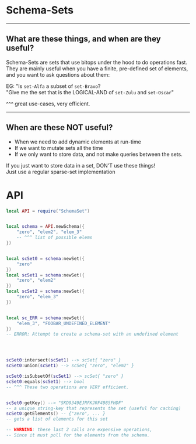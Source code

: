

# Schema-Sets

---

## What are these things, and when are they useful?

Schema-Sets are sets that use bitops under the hood to do operations fast.   
They are mainly useful when you have a finite, pre-defined set of elements, and you want to ask questions about them:  

EG: "Is `set-Alfa` a subset of `set-Bravo`?  
"Give me the set that is the LOGICAL-AND of `set-Zulu` and `set-Oscar`"

^^^ great use-cases, very efficient.

---

## When are these NOT useful?
- When we need to add dynamic elements at run-time
- If we want to mutate sets all the time
- If we only want to store data, and not make queries between the sets.

If you just want to store data in a set, DON'T use these things!  
Just use a regular sparse-set implementation


# API

```lua
local API = require("SchemaSet")


local schema = API.newSchema({
    "zero", "elem2", "elem_3"
    -- ^^^ list of possible elems
})


local scSet0 = schema:newSet({
    "zero"
})
local scSet1 = schema:newSet({
    "zero", "elem2"
})
local scSet2 = schema:newSet({
    "zero", "elem_3"
})


local sc_ERR = schema:newSet({
    "elem_3", "FOOBAR_UNDEFINED_ELEMENT"
})
-- ERROR: Attempt to create a schema-set with an undefined element




scSet0:intersect(scSet1) --> scSet{ "zero" }
scSet0:union(scSet1) --> scSet{ "zero", "elem2" }

scSet0:isSubsetOf(scSet1) --> scSet{ "zero" }
scSet0:equals(scSet1) --> bool
-- ^^^ These two operations are VERY efficient.


scSet0:getKey() --> "SKD9349EJRFKJRF4985FHDF"
-- a unique string-key that represents the set (useful for caching)
scSet0:getElements() -- {"zero", ... }  
-- gets a list of elements for this set

-- WARNING: these last 2 calls are expensive operations, 
-- Since it must poll for the elements from the schema.


```

